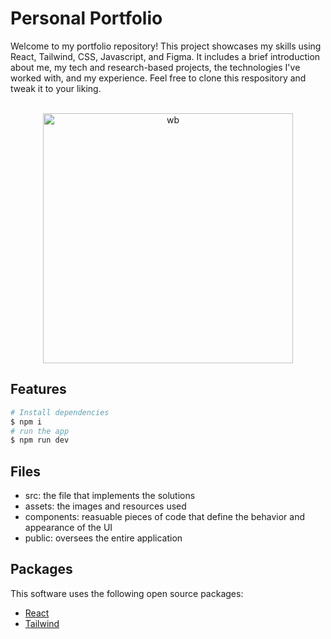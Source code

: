 # Personal Portfolio 
Welcome to my portfolio repository! This project showcases my skills using React, Tailwind, CSS, Javascript, and Figma. It includes a brief introduction about me, my tech and research-based projects, the technologies I've worked with, and my experience. Feel free to clone this respository and tweak it to your liking.

<p align="center">
  <br>
  <img src="tanyabudhrani.github.io/public/assets/main.png" alt="wb" width="400">
  <br>
</p>

## Features

```bash
# Install dependencies
$ npm i
# run the app
$ npm run dev
```

## Files

- src: the file that implements the solutions
- assets: the images and resources used
- components: reasuable pieces of code that define the behavior and appearance of the UI
- public: oversees the entire application

## Packages

This software uses the following open source packages:
- [React](https://reactjs.org/)
- [Tailwind](https://tailwindcss.com/)
